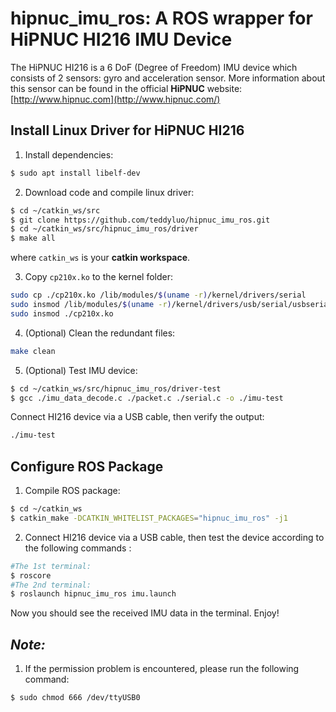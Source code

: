 hipnuc_imu_ros: A ROS wrapper for HiPNUC HI216 IMU Device
===================================

The HiPNUC HI216 is a 6 DoF (Degree of Freedom) IMU device which consists of 2 sensors: gyro and acceleration sensor.
More information about this sensor can be found in the official **HiPNUC** website:  [http://www.hipnuc.com](http://www.hipnuc.com/) 

Install Linux Driver for HiPNUC HI216
-------------------------
1) Install dependencies:

``` bash
$ sudo apt install libelf-dev
```

2) Download code and compile linux driver:
``` bash
$ cd ~/catkin_ws/src
$ git clone https://github.com/teddyluo/hipnuc_imu_ros.git
$ cd ~/catkin_ws/src/hipnuc_imu_ros/driver
$ make all
``` 
where `catkin_ws` is your **catkin workspace**.

3) Copy `cp210x.ko` to the kernel folder:

``` bash
sudo cp ./cp210x.ko /lib/modules/$(uname -r)/kernel/drivers/serial
sudo insmod /lib/modules/$(uname -r)/kernel/drivers/usb/serial/usbserial.ko
sudo insmod ./cp210x.ko
```
4) (Optional) Clean the redundant files:
``` bash
make clean
```

5) (Optional) Test IMU device:
``` bash
$ cd ~/catkin_ws/src/hipnuc_imu_ros/driver-test
$ gcc ./imu_data_decode.c ./packet.c ./serial.c -o ./imu-test
```
Connect HI216 device via a USB cable, then verify the output:
``` bash
./imu-test
```


Configure ROS Package
---------------------------------

1. Compile ROS package:

``` bash
$ cd ~/catkin_ws
$ catkin_make -DCATKIN_WHITELIST_PACKAGES="hipnuc_imu_ros" -j1
``` 

2. Connect HI216 device via a USB cable, then test the device according to the following commands :
``` bash
#The 1st terminal:
$ roscore
#The 2nd terminal:
$ roslaunch hipnuc_imu_ros imu.launch
```

Now you should see the received IMU data in the terminal. Enjoy!


*Note:*
---------------------------------
1. If the permission problem is encountered, please run the following command:

``` bash
$ sudo chmod 666 /dev/ttyUSB0
```
